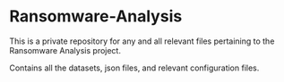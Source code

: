 # Ransomware-Analysis
This is a private repository for any and all relevant files pertaining to the Ransomware Analysis project.

Contains all the datasets, json files, and relevant configuration files.
